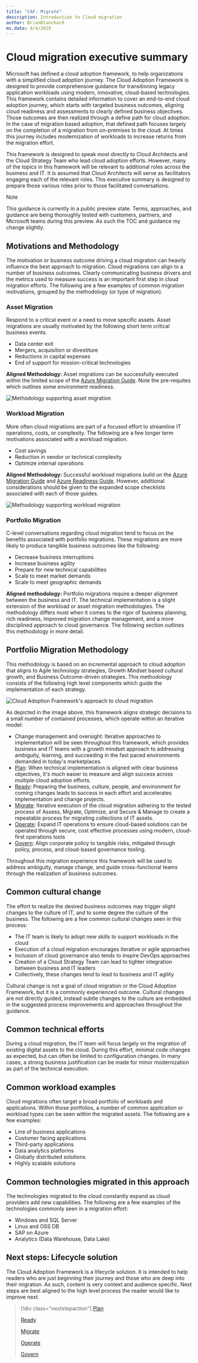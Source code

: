 ```yaml
---
title: "CAF: Migrate"
description: Introduction to Cloud migration
author: BrianBlanchard
ms.date: 4/4/2019
---
```


# Cloud migration executive summary

Microsoft has defined a cloud adoption framework, to help organizations with a simplified cloud adoption journey. The Cloud Adoption Framework is designed to provide comprehensive guidance for transitioning legacy application workloads using modern, innovative, cloud-based technologies. This framework contains detailed information to cover an end-to-end cloud adoption journey, which starts with targeted business outcomes, aligning cloud readiness and assessments to clearly defined business objectives. Those outcomes are then realized through a define path for cloud adoption. In the case of migration based adoption, that defined path focuses largely on the completion of a migration from on-premises to the cloud. At times this journey includes modernization of workloads to increase returns from the migration effort.

This framework is designed to speak most directly to Cloud Architects and the Cloud Strategy Team who lead cloud adoption efforts. However, many of the topics in this framework will be relevant to additional roles across the business and IT. It is assumed that Cloud Architects will serve as facilitators engaging each of the relevant roles. This executive summary is designed to prepare those various roles prior to those facilitated conversations.

> [!NOTE]
> This guidance is currently in a public preview state. Terms, approaches, and guidance are being thoroughly tested with customers, partners, and Microsoft teams during this preview. As such the TOC and guidance my change slightly.

## Motivations and Methodology

The motivation or business outcome driving a cloud migration can heavily influence the best approach to migration. Cloud migrations can align to a number of business outcomes. Clearly communicating business drivers and the metrics used to measure success is an important first step in cloud migration efforts. The following are a few examples of common migration motivations, grouped by the methodology (or type of migration).

### Asset Migration

Respond to a critical event or a need to move specific assets. Asset migrations are usually motivated by the following short term critical business events.

- Data center exit
- Mergers, acquisition or divestiture
- Reductions in capital expenses
- End of support for mission-critical technologies

**Aligned Methodology:** Asset migrations can be successfully executed within the limited scope of the [Azure Migration Guide](../migrate/baseline-migration-guide/index.md). Note the pre-requites which outlines some environment readiness.

![Methodology supporting asset migration](../_images/migration/asset-migration.png)

### Workload Migration

More often cloud migrations are part of a focused effort to streamline IT operations, costs, or complexity. The following are a few longer term motivations associated with a workload migration.

- Cost savings
- Reduction in vendor or technical complexity
- Optimize internal operations

**Aligned Methodology:** Successful workload migrations build on the [Azure Migration Guide](../migrate/baseline-migration-guide/index.md) and [Azure Readiness Guide](../ready/azure-readiness-guide/index.md). However, additional considerations should be given to the expanded scope checklists associated with each of those guides.

![Methodology supporting workload migration](../_images/operational-transformation-migrate.png)

### Portfolio Migration

C-level conversations regarding cloud migration tend to focus on the benefits associated with portfolio migrations. These migrations are more likely to produce tangible business outcomes like the following:

- Decrease business interruptions
- Increase business agility
- Prepare for new technical capabilities
- Scale to meet market demands
- Scale to meet geographic demands

**Aligned methodology:** Portfolio migrations require a deeper alignment between the business and IT. The technical implementation is a slight extension of the workload or asset migration methodologies. The methodology differs most when it comes to the rigor of business planning, rich readiness, improved migration change management, and a more disciplined approach to cloud governance. The following section outlines this methodology in more detail.

## Portfolio Migration Methodology

This methodology is based on an incremental approach to cloud adoption that aligns to Agile technology strategies, Growth Mindset based cultural growth, and Business Outcome-driven strategies. This methodology consists of the following high level components which guide the implementation of each strategy.

![Cloud Adoption Framework's approach to cloud migration](../_images/migrate.png)

As depicted in the image above, this framework aligns strategic decisions to a small number of contained processes, which operate within an iterative model:

- Change management and oversight: Iterative approaches to implementation will be seen throughout this framework, which provides business and IT teams with a growth mindset approach to addressing ambiguity, learning, and succeeding in the fast paced environments demanded in today's marketplaces.
- [Plan](../business-strategy/overview.md): When technical implementation is aligned with clear business objectives, it's much easier to measure and align success across multiple cloud adoption efforts.
- [Ready](../ready/overview.md): Preparing the business, culture, people, and environment for coming changes leads to success in each effort and accelerates implementation and change projects.
- [Migrate](../migrate/overview.md): Iterative execution of the cloud migration adhering to the tested process of Assess, Migrate, Optimize, and Secure & Manage to create a repeatable process for migrating collections of IT assets.
- [Operate](../operations/overview.md): Expand IT operations to ensure cloud-based solutions can be operated through secure, cost effective processes using modern, cloud-first operations tools
- [Govern](../governance/overview.md): Align corporate policy to tangible risks, mitigated through policy, process, and cloud-based governance tooling.

Throughout this migration experience this framework will be used to address ambiguity, manage change, and guide cross-functional teams through the realization of business outcomes.

## Common cultural change

The effort to realize the desired business outcomes may trigger slight changes to the culture of IT, and to some degree the culture of the business. The following are a few common cultural changes seen in this process:

- The IT team is likely to adopt new skills to support workloads in the cloud
- Execution of a cloud migration encourages iterative or agile approaches
- Inclusion of cloud governance also tends to inspire DevOps approaches
- Creation of a Cloud Strategy Team can lead to tighter integration between business and IT leaders
- Collectively, these changes tend to lead to business and IT agility

Cultural change is not a goal of cloud migration or the Cloud Adoption Framework, but it is a commonly experienced outcome.
Cultural changes are not directly guided, instead subtle changes to the culture are embedded in the suggested process improvements and approaches throughout the guidance.

## Common technical efforts

During a cloud migration, the IT team will focus largely on the migration of existing digital assets to the cloud. During this effort, minimal code changes as expected, but can often be limited to configuration changes. In many cases, a strong business justification can be made for minor modernization as part of the technical execution.

## Common workload examples

Cloud migrations often target a broad portfolio of workloads and applications. Within those portfolios, a number of common application or workload types can be seen within the migrated assets. The following are a few examples:

- Line of business applications
- Customer facing applications
- Third-party applications
- Data analytics platforms
- Globally distributed solutions
- Highly scalable solutions

## Common technologies migrated in this approach

The technologies migrated to the cloud constantly expand as cloud providers add new capabilities. The following are a few examples of the technologies commonly seen in a migration effort:

- Windows and SQL Server
- Linux and OSS DB
- SAP on Azure
- Analytics (Data Warehouse, Data Lake)

## Next steps: Lifecycle solution

The Cloud Adoption Framework is a lifecycle solution. It is intended to help readers who are just beginning their journey and those who are deep into their migration. As such, content is very context and audience specific. Next steps are best aligned to the high level process the reader would like to improve next.

> [!div class="nextstepaction"]
> [Plan](../business-strategy/overview.md)
>
> [Ready](../ready/overview.md)
>
> [Migrate](../migrate/overview.md)
>
> [Operate](../operations/overview.md)
>
> [Govern](../governance/overview.md)
